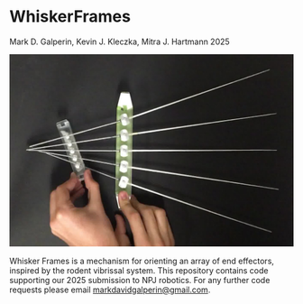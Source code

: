 # WhiskerFrames
Mark D. Galperin, Kevin J. Kleczka, Mitra J. Hartmann 2025 

![screenshot from Video 1](/images/angle.jpg)

Whisker Frames is a mechanism for orienting an array of end effectors, inspired by the rodent vibrissal system. This repository contains code supporting our 2025 submission to NPJ robotics. For any further code requests please email markdavidgalperin@gmail.com.